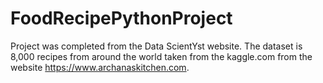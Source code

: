 # FoodRecipePythonProject
Project was completed from the Data ScientYst website. The dataset is 8,000 recipes from around the world taken from the kaggle.com from the website https://www.archanaskitchen.com.
